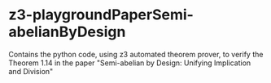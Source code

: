 # z3-playgroundPaperSemi-abelianByDesign
Contains the python code, using z3 automated theorem prover, to verify the Theorem 1.14 in the paper "Semi-abelian by Design:  Unifying Implication and Division"
